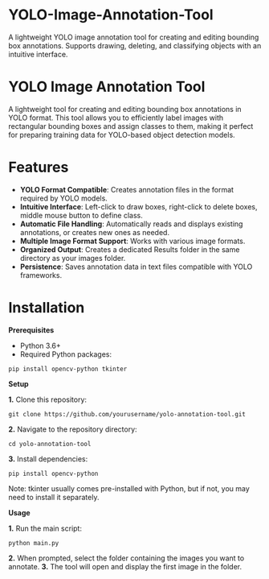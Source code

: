 # YOLO-Image-Annotation-Tool
A lightweight YOLO image annotation tool for creating and editing bounding box annotations. Supports drawing, deleting, and classifying objects with an intuitive interface.


# YOLO Image Annotation Tool
A lightweight tool for creating and editing bounding box annotations in YOLO format. This tool allows you to efficiently label images with rectangular bounding boxes and assign classes to them, making it perfect for preparing training data for YOLO-based object detection models.

# Features
* **YOLO Format Compatible**: Creates annotation files in the format required by YOLO models.
* **Intuitive Interface**: Left-click to draw boxes, right-click to delete boxes, middle mouse button to define class.
* **Automatic File Handling**: Automatically reads and displays existing annotations, or creates new ones as needed.
* **Multiple Image Format Support**: Works with various image formats.
* **Organized Output**: Creates a dedicated Results folder in the same directory as your images folder.
* **Persistence**: Saves annotation data in text files compatible with YOLO frameworks.

# Installation
**Prerequisites**
    
* Python 3.6+
* Required Python packages:
```  
pip install opencv-python tkinter
```
**Setup**

**1.** Clone this repository:
```  
git clone https://github.com/yourusername/yolo-annotation-tool.git
```
**2.** Navigate to the repository directory:
```  
cd yolo-annotation-tool
```
**3.** Install dependencies:
```  
pip install opencv-python
```
Note: tkinter usually comes pre-installed with Python, but if not, you may need to install it separately.

**Usage**

**1.** Run the main script:
```  
python main.py
```
**2.** When prompted, select the folder containing the images you want to annotate.
**3.** The tool will open and display the first image in the folder.
